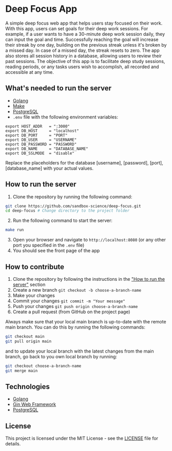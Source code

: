 # Deep Focus App
A simple deep focus web app that helps users stay focused on their work. With this app, users can set goals for their deep work sessions. For example, if a user wants to have a 30-minute deep work session daily, they can input the goal and time. Successfully reaching the goal will increase their streak by one day, building on the previous streak unless it's broken by a missed day. In case of a missed day, the streak resets to zero. The app also stores all session history in a database, allowing users to review their past sessions. The objective of this app is to facilitate deep study sessions, reading periods, or any tasks users wish to accomplish, all recorded and accessible at any time.

## What's needed to run the server
- [Golang](https://golang.org/)
- [Make](https://www.gnu.org/software/make/)
- [PostgreSQL](https://www.postgresql.org/)
- ``.env`` file with the following environment variables:
```text
export HOST_ADDR   = ":3000"
export DB_HOST     = "localhost"
export DB_PORT     = "PORT"
export DB_USER     = "USERNAME"
export DB_PASSWORD = "PASSWORD"
export DB_NAME     = "DATABASE_NAME"
export DB_SSLMODE  = "disable"
```
Replace the placeholders for the database [username], [password], [port],[database_name] with your actual values.

## How to run the server
1. Clone the repository by running the following command:
```bash
git clone https://github.com/sandbox-science/deep-focus.git
cd deep-focus # Change directory to the project folder
```
2. Run the following command to start the server:
```bash
make run
```
3. Open your browser and navigate to `http://localhost:8080` (or any other port you specified in the `.env` file)
4. You should see the front page of the app

## How to contribute
1. Clone the repository by following the instructions in the ["How to run the server"](#how-to-run-the-server) section 
2. Create a new branch ``git checkout -b choose-a-branch-name``
3. Make your changes
4. Commit your changes ``git commit -m "Your message"``
5. Push your changes ``git push origin choose-a-branch-name``
6. Create a pull request (from GitHub on the project page)

Always make sure that your local main branch is up-to-date with the remote main branch. You can do this by running the following commands:
```bash
git checkout main
git pull origin main
```
and to update your local branch with the latest changes from the main branch, go back to you own local branch by running:
```bash
git checkout choose-a-branch-name
git merge main
```

## Technologies
- [Golang](https://golang.org/)
- [Gin Web Framework](https://pkg.go.dev/github.com/gin-gonic/gin#section-readme)
- [PostgreSQL](https://www.postgresql.org/)

## License
This project is licensed under the MIT License - see the [LICENSE](LICENSE) file for details.
